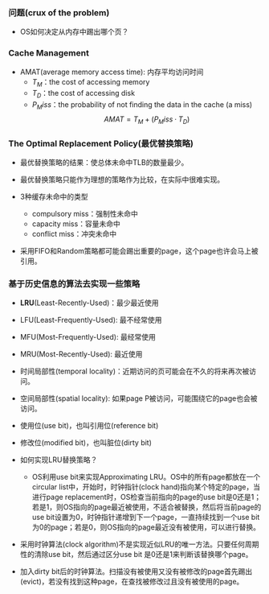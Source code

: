 <!--
 * @Author: JohnJeep
 * @Date: 2020-05-12 21:34:44
 * @LastEditTime: 2020-06-01 13:52:00
 * @LastEditors: Please set LastEditors
 * @Description: 物理内存之外: 策略部分(Policies)
--> 

### 问题(crux of the problem)
- OS如何决定从内存中踢出哪个页？


### Cache Management
- AMAT(average memory access time): 内存平均访问时间
  - $T_M$：the cost of accessing memory
  - $T_D$：the cost of accessing disk
  - $P_Miss$：the probability of not finding the data in the cache (a miss)
$$AMAT = T_M + (P_Miss · T_D)$$


### The Optimal Replacement Policy(最优替换策略)
- 最优替换策略的结果：使总体未命中TLB的数量最少。
- 最优替换策略只能作为理想的策略作为比较，在实际中很难实现。
- 3种缓存未命中的类型
  - compulsory miss：强制性未命中
  - capacity miss：容量未命中
  - conflict miss：冲突未命中

- 采用FIFO和Random策略都可能会踢出重要的page，这个page也许会马上被引用。


### 基于历史信息的算法去实现一些策略 
- **LRU**(Least-Recently-Used)：最少最近使用
- LFU(Least-Frequently-Used): 最不经常使用
- MFU(Most-Frequently-Used): 最经常使用
- MRU(Most-Recently-Used): 最近使用
- 时间局部性(temporal locality)：近期访问的页可能会在不久的将来再次被访问。
- 空间局部性(spatial locality): 如果page P被访问，可能围绕它的page也会被访问。
- 使用位(use bit)，也叫引用位(reference bit)
- 修改位(modified bit)，也叫脏位(dirty bit)


- 如何实现LRU替换策略？
  - OS利用use bit来实现Approximating LRU。OS中的所有page都放在一个circular list中，开始时，时钟指针(clock hand)指向某个特定的page，当进行page replacement时，OS检查当前指向的page的use bit是0还是1；若是1，则OS指向的page最近被使用，不适合被替换，然后将当前page的use bit设置为0，时钟指针递增到下一个page，一直持续找到一个use bit为0的page；若是0，则OS指向的page最近没有被使用，可以进行替换。


- 采用时钟算法(clock algorithm)不是实现近似LRU的唯一方法。只要任何周期性的清除use bit，然后通过区分use bit 是0还是1来判断该替换哪个page。
- 加入dirty bit后的时钟算法。扫描没有被使用又没有被修改的page首先踢出(evict)，若没有找到这种page，在查找被修改过且没有被使用的page。
